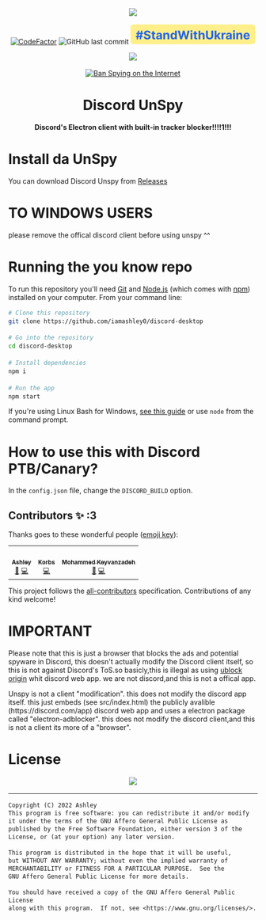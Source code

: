 <div align="center">

<img width="500" src="https://md.sudovanilla.org/images/google-pixelbook-du.png">

[![CodeFactor](https://www.codefactor.io/repository/github/discord-unspy/discord-unspy/badge)](https://www.codefactor.io/repository/github/discord-unspy/discord-unspy)  <img alt="GitHub last commit" src="https://img.shields.io/github/last-commit/iamashley0/discord-unspy">
     <img src="https://raw.githubusercontent.com/vshymanskyy/StandWithUkraine/main/badges/StandWithUkraine.svg">
<!-- ALL-CONTRIBUTORS-BADGE:START - Do not remove or modify this section -->
<img src="https://img.shields.io/badge/all_contributors-4-pink.svg?style=flat-square">
<!-- ALL-CONTRIBUTORS-BADGE:END -->

[![Ban Spying on the Internet](https://img.shields.io/badge/Ban_Spying_on_the_Internet-2ea44f)](https://banspying.org)

 
# Discord UnSpy

**Discord's Electron client with built-in tracker blocker!!!!1!!!**
  
</div>

# Install da UnSpy

You can download Discord Unspy from [Releases](https://github.com/iamashley0/discord-desktop/releases)

# TO WINDOWS USERS
please remove the offical discord client before using unspy ^^

# Running the you know repo

To run this repository you'll need [Git](https://git-scm.com/) and [Node.js](https://nodejs.org/en/download) (which comes with [npm](https://npmjs.com/)) installed on your computer. From your command line:

```bash
# Clone this repository
git clone https://github.com/iamashley0/discord-desktop

# Go into the repository
cd discord-desktop

# Install dependencies
npm i

# Run the app
npm start
```
If you're using Linux Bash for Windows, [see this guide](https://www.howtogeek.com/261575/how-to-run-graphical-linux-desktop-applications-from-windows-10s-bash-shell) or use `node` from the command prompt.

# How to use this with Discord PTB/Canary?

In the `config.json` file, change the `DISCORD_BUILD` option.

## Contributors ✨ :3 

Thanks goes to these wonderful people ([emoji key](https://allcontributors.org/docs/en/emoji-key)):

<!-- ALL-CONTRIBUTORS-LIST:START - Do not remove or modify this section -->
<!-- prettier-ignore-start -->
<!-- markdownlint-disable -->
<table>
  <tr>
        <td align="center"><a href="https://ashley0143.xyz/"><img src="https://avatars.githubusercontent.com/u/65588168?v=4?s=100" width="100px;" alt=""/><br /><sub><b>Ashley</b></sub></a><br /><a href="#maintenance-iamashley0" title="Maintenance">🚧</a> <a href="https://github.com/iamashley0/discord-desktop/commits?author=iamashley0" title="Code">💻</a></td>
    <td align="center"><a href="https://sudovanilla.org"><img src="https://codeberg.org/avatars/37fe80b4b83b350cd23dc5876d1c8b807554dea0caa782529ae4fcef0d75c346?size=512" width="100px;" alt=""/><br /><sub><b>Korbs</b></sub></a><br /><a href="https://github.com/iamashley0/discord-desktop/commits?author=KorbsStudio" title="Code">💻</a></td>
    <td align="center"><a href="https://github.com/VoltrexMaster"><img src="https://avatars.githubusercontent.com/u/62040526?v=4?s=100" width="100px;" alt=""/><br /><sub><b>Mohammed Keyvanzadeh</b></sub></a><br /><a href="#maintenance-VoltrexMaster" title="Maintenance">🚧</a> <a href="https://github.com/iamashley0/discord-desktop/commits?author=VoltrexMaster" title="Code">💻</a></td>
    </tr>
</table>

<!-- markdownlint-restore -->
<!-- prettier-ignore-end -->

<!-- ALL-CONTRIBUTORS-LIST:END -->

This project follows the [all-contributors](https://github.com/all-contributors/all-contributors) specification. Contributions of any kind welcome!

# IMPORTANT
<p>Please note that this is just a browser that blocks the ads and potential spyware in Discord, this doesn't actually modify the Discord client itself, so this is not against Discord's ToS.so basicly,this is illegal as using <a href="https://ublockorigin.com/">ublock origin</a> whit discord web app. we are not discord,and this is not a offical app.</p>

<p>
Unspy is not a client "modification". this does not modify the discord app itself. this just embeds (see src/index.html) the publicly avalible (https://discord.com/app) discord web app and uses a electron package called "electron-adblocker". this does not modify the discord client,and this is not a client its more of a "browser".
</p>

# License
<div align="center">
<img src="https://www.gnu.org/graphics/agplv3-with-text-162x68.png">
<hr>
   </div>
   
    Copyright (C) 2022 Ashley
    This program is free software: you can redistribute it and/or modify
    it under the terms of the GNU Affero General Public License as
    published by the Free Software Foundation, either version 3 of the
    License, or (at your option) any later version.

    This program is distributed in the hope that it will be useful,
    but WITHOUT ANY WARRANTY; without even the implied warranty of
    MERCHANTABILITY or FITNESS FOR A PARTICULAR PURPOSE.  See the
    GNU Affero General Public License for more details.

    You should have received a copy of the GNU Affero General Public License
    along with this program.  If not, see <https://www.gnu.org/licenses/>.
